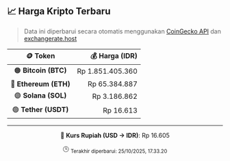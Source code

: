 

<!-- HARGA_KRIPTO -->
## 📈 Harga Kripto Terbaru

> Data ini diperbarui secara otomatis menggunakan [CoinGecko API](https://www.coingecko.com/) dan [exchangerate.host](https://exchangerate.host/)

<div align="center">

| 🪙 Token | 💰 Harga (IDR) |
|:------:|---------------:|
| 🟠 **Bitcoin (BTC)**   | Rp 1.851.405.360 |
| 🔵 **Ethereum (ETH)**  | Rp 65.384.887 |
| 🟣 **Solana (SOL)**    | Rp 3.186.862 |
| 🟢 **Tether (USDT)**   | Rp 16.613 |

---

💱 **Kurs Rupiah (USD → IDR)**: Rp 16.605

🕒 <sub>Terakhir diperbarui: 25/10/2025, 17.33.20</sub>

</div>
<!-- /HARGA_KRIPTO -->